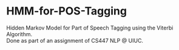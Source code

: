 # HMM-for-POS-Tagging
Hidden Markov Model for Part of Speech Tagging using the Viterbi Algorithm.<br>
Done as part of an assignment of CS447 NLP @ UIUC.
